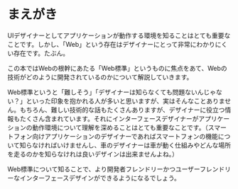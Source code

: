 # まえがき

UIデザイナーとしてアプリケーションが動作する環境を知ることはとても重要なことです。しかし、「Web」という存在はデザイナーにとって非常にわかりにくい存在です。たぶん。

この本ではWebの根幹にあたる「Web標準」というものに焦点をあて、Webの技術がどのように開発されているのかについて解説していきます。

Web標準というと「難しそう」「デザイナーは知らなくても問題ないんじゃない？」といった印象を抱かれる人が多いと思いますが、実はそんなことありません。もちろん、難しい技術的な話もたくさんありますが、デザイナーに役立つ情報もたくさん含まれています。それにインターフェースデザイナーがアプリケーションの動作環境について理解を深めることはとても重要なことです。（スマートフォン向けアプリケーションのデザイナーであればスマートフォンの機能について知らなければいけませんし、車のデザイナーは車が動く仕組みやどんな場所を走るのかを知らなけれは良いデザインは出来ませんよね。）

Web標準について知ることで、より開発者フレンドリーかつユーザーフレンドリーなインターフェースデザインができるようになるでしょう。